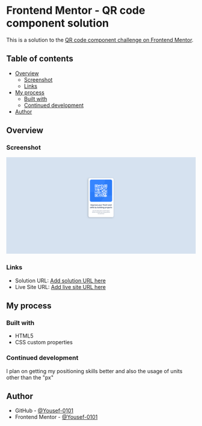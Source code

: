  # Frontend Mentor - QR code component solution

This is a solution to the [QR code component challenge on Frontend Mentor](https://www.frontendmentor.io/challenges/qr-code-component-iux_sIO_H). 

## Table of contents

- [Overview](#overview)
  - [Screenshot](#screenshot)
  - [Links](#links)
- [My process](#my-process)
  - [Built with](#built-with)
  - [Continued development](#continued-development)
- [Author](#author)

## Overview

### Screenshot

![Screenshot](/screenshot.png)

### Links

- Solution URL: [Add solution URL here](https://github.com/Yousef-0101/QR-code-component/blob/main/index.html)
- Live Site URL: [Add live site URL here](https://your-live-site-url.com)

## My process

### Built with

- HTML5
- CSS custom properties

### Continued development

I plan on getting my positioning skills better and also the usage of units other than the "px"

## Author

- GitHub - [@Yousef-0101](https://github.com/Yousef-0101)
- Frontend Mentor - [@Yousef-0101](https://www.frontendmentor.io/profile/Yousef-0101)